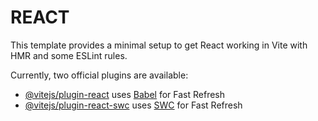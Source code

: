 # REACT

This template provides a minimal setup to get React working in Vite with HMR
and some ESLint rules.

Currently, two official plugins are available:

- [@vitejs/plugin-react](https://github.com/vitejs/vite-plugin-react/blob/main/packages/plugin-react/README.md)
  uses [Babel](https://babeljs.io/) for Fast Refresh
- [@vitejs/plugin-react-swc](https://github.com/vitejs/vite-plugin-react-swc)
  uses [SWC](https://swc.rs/) for Fast Refresh
